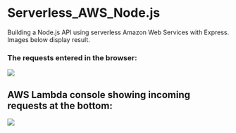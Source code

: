 # Serverless_AWS_Node.js

Building a Node.js API using serverless Amazon Web Services with Express. Images below display result.


### The requests entered in the browser:
![](https://i.imgur.com/op99jxi.png)

## AWS Lambda console showing incoming requests at the bottom:
![](https://i.imgur.com/baDbYkF.png)